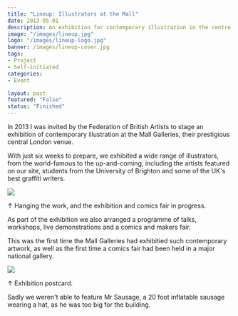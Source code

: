 ```yaml
---
title: "Lineup: Illustrators at the Mall"
date: 2013-05-01
description: An exhibition for contemporary illustration in the centre of London.
image: "/images/lineup.jpg"
logo: "/images/lineup-logo.jpg"
banner: /images/lineup-cover.jpg
tags:
- Project
- Self-initiated
categories:
- Event

layout: post
featured: "False"
status: "Finished"
---
```


In 2013 I was invited by the Federation of British Artists to stage an exhibition of contemporary illustration at the Mall Galleries, their prestigious central London venue. 

With just six weeks to prepare, we exhibited a wide range of illustrators, from the world-famous to the up-and-coming, including the artists featured on our site, students from the University of Brighton and some of the UK's best graffiti writers. 

<img src="/images/lineup1.jpg" class="wide">
<p class="caption">↑ Hanging the work, and the exhibition and comics fair in progress.</p>

As part of the exhibition we also arranged a programme of talks, workshops, live demonstrations and a comics and makers fair.

This was the first time the Mall Galleries had exhibitied such contemporary artwork, as well as the first time a comics fair had been held in a major national gallery.


<img src="/images/lineup2.jpg" class="wide">
<p class="caption">↑ Exhibition postcard.</p>

Sadly we weren't able to feature Mr Sausage, a 20 foot inflatable sausage wearing a hat, as he was too big for the building.